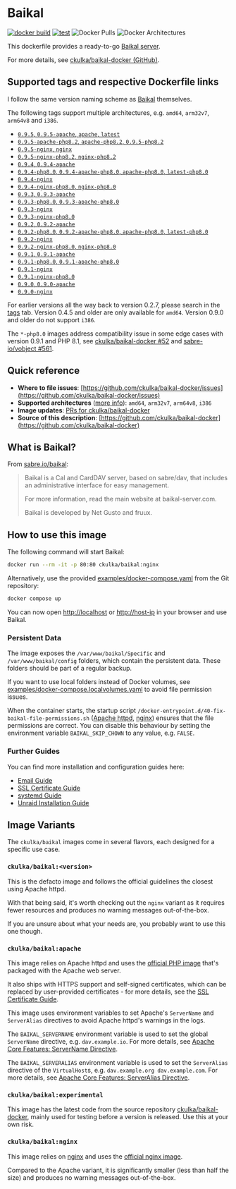 # Baikal

[![docker build](https://github.com/ckulka/baikal-docker/actions/workflows/docker-build.yml/badge.svg)](https://github.com/ckulka/baikal-docker/actions/workflows/docker-build.yml) [![test](https://github.com/ckulka/baikal-docker/actions/workflows/docker-test.yml/badge.svg)](https://github.com/ckulka/baikal-docker/actions/workflows/docker-test.yml) ![Docker Pulls](https://img.shields.io/docker/pulls/ckulka/baikal) ![Docker Architectures](https://img.shields.io/badge/arch-amd64%20%7C%20arm32v7%20%7C%20arm64v8%20%7C%20i386-informational)

This dockerfile provides a ready-to-go [Baikal server](http://sabre.io/baikal/).

For more details, see [ckulka/baikal-docker (GitHub)](https://github.com/ckulka/baikal-docker).

## Supported tags and respective Dockerfile links

I follow the same version naming scheme as [Baikal](http://sabre.io/baikal/) themselves.

The following tags support multiple architectures, e.g. `amd64`, `arm32v7`, `arm64v8` and `i386`.

- [`0.9.5`, `0.9.5-apache`, `apache`, `latest`](https://github.com/ckulka/baikal-docker/blob/0.9.5/apache.dockerfile)
- [`0.9.5-apache-php8.2`, `apache-php8.2`, `0.9.5-php8.2`](https://github.com/ckulka/baikal-docker/blob/0.9.5+msmtp/apache-php8.2.dockerfile)
- [`0.9.5-nginx`, `nginx`](https://github.com/ckulka/baikal-docker/blob/0.9.5/nginx.dockerfile)
- [`0.9.5-nginx-php8.2`, `nginx-php8.2`](https://github.com/ckulka/baikal-docker/blob/0.9.5/nginx-php8.2.dockerfile)
- [`0.9.4`, `0.9.4-apache`](https://github.com/ckulka/baikal-docker/blob/0.9.4+msmtpfix/apache.dockerfile)
- [`0.9.4-php8.0`, `0.9.4-apache-php8.0`, `apache-php8.0`, `latest-php8.0`](https://github.com/ckulka/baikal-docker/blob/0.9.4+msmtpfix/apache-php8.0.dockerfile)
- [`0.9.4-nginx`](https://github.com/ckulka/baikal-docker/blob/0.9.4+msmtpfix/nginx.dockerfile)
- [`0.9.4-nginx-php8.0`, `nginx-php8.0`](https://github.com/ckulka/baikal-docker/blob/0.9.4+msmtpfix/nginx-php8.0.dockerfile)
- [`0.9.3`, `0.9.3-apache`](https://github.com/ckulka/baikal-docker/blob/0.9.3+msmtp/apache.dockerfile)
- [`0.9.3-php8.0`, `0.9.3-apache-php8.0`](https://github.com/ckulka/baikal-docker/blob/0.9.3+msmtp/apache-php8.0.dockerfile)
- [`0.9.3-nginx`](https://github.com/ckulka/baikal-docker/blob/0.9.3+msmtp/nginx.dockerfile)
- [`0.9.3-nginx-php8.0`](https://github.com/ckulka/baikal-docker/blob/0.9.3+msmtp/nginx-php8.0.dockerfile)
- [`0.9.2`, `0.9.2-apache`](https://github.com/ckulka/baikal-docker/blob/0.9.2/apache.dockerfile)
- [`0.9.2-php8.0`, `0.9.2-apache-php8.0`, `apache-php8.0`, `latest-php8.0`](https://github.com/ckulka/baikal-docker/blob/0.9.2/apache-php8.0.dockerfile)
- [`0.9.2-nginx`](https://github.com/ckulka/baikal-docker/blob/0.9.2/nginx.dockerfile)
- [`0.9.2-nginx-php8.0`, `nginx-php8.0`](https://github.com/ckulka/baikal-docker/blob/0.9.2/nginx-php8.0.dockerfile)
- [`0.9.1`, `0.9.1-apache`](https://github.com/ckulka/baikal-docker/blob/0.9.1/apache.dockerfile)
- [`0.9.1-php8.0`, `0.9.1-apache-php8.0`](https://github.com/ckulka/baikal-docker/blob/0.9.1/apache-php8.0.dockerfile)
- [`0.9.1-nginx`](https://github.com/ckulka/baikal-docker/blob/0.9.1/nginx.dockerfile)
- [`0.9.1-nginx-php8.0`](https://github.com/ckulka/baikal-docker/blob/0.9.1/nginx-php8.0.dockerfile)
- [`0.9.0`, `0.9.0-apache`](https://github.com/ckulka/baikal-docker/blob/0.9.0/apache.dockerfile)
- [`0.9.0-nginx`](https://github.com/ckulka/baikal-docker/blob/0.9.0/nginx.dockerfile)

For earlier versions all the way back to version 0.2.7, please search in the [tags](https://hub.docker.com/r/ckulka/baikal/tags) tab. Version 0.4.5 and older are only available for `amd64`. Version 0.9.0 and older do not support `i386`.

The `*-php8.0` images address compatibility issue in some edge cases with version 0.9.1 and PHP 8.1, see [ckulka/baikal-docker #52](https://github.com/ckulka/baikal-docker/issues/52) and [sabre-io/vobject #561](https://github.com/sabre-io/vobject/pull/561).

## Quick reference

- **Where to file issues**:
  [https://github.com/ckulka/baikal-docker/issues](https://github.com/ckulka/baikal-docker/issues)
- **Supported architectures** ([more info](https://github.com/docker-library/official-images#architectures-other-than-amd64)):
  `amd64`, `arm32v7`, `arm64v8`, `i386`
- **Image updates**:
  [PRs for ckulka/baikal-docker](https://github.com/ckulka/baikal-docker/pulls)
- **Source of this description**:
  [https://github.com/ckulka/baikal-docker](https://github.com/ckulka/baikal-docker)

## What is Baikal?

From [sabre.io/baikal](http://sabre.io/baikal/):

> Baikal is a Cal and CardDAV server, based on sabre/dav, that includes an administrative interface for easy management.
>
> For more information, read the main website at baikal-server.com.
>
> Baikal is developed by Net Gusto and fruux.

## How to use this image

The following command will start Baikal:

```bash
docker run --rm -it -p 80:80 ckulka/baikal:nginx
```

Alternatively, use the provided [examples/docker-compose.yaml](https://github.com/ckulka/baikal-docker/blob/master/examples/docker-compose.yaml) from the Git repository:

```bash
docker compose up
```

You can now open [http://localhost](http://localhost) or [http://host-ip](http://host-ip) in your browser and use Baikal.

### Persistent Data

The image exposes the `/var/www/baikal/Specific` and `/var/www/baikal/config` folders, which contain the persistent data. These folders should be part of a regular backup.

If you want to use local folders instead of Docker volumes, see [examples/docker-compose.localvolumes.yaml](https://github.com/ckulka/baikal-docker/blob/master/examples/docker-compose.localvolumes.yaml) to avoid file permission issues.

When the container starts, the startup script `/docker-entrypoint.d/40-fix-baikal-file-permissions.sh` ([Apache httpd](https://github.com/ckulka/baikal-docker/blob/master/files/docker-entrypoint.d/httpd/40-fix-baikal-file-permissions.sh), [nginx](https://github.com/ckulka/baikal-docker/blob/master/files/docker-entrypoint.d/nginx/40-fix-baikal-file-permissions.sh)) ensures that the file permissions are correct. You can disable this behaviour by setting the environment variable `BAIKAL_SKIP_CHOWN` to any value, e.g. `FALSE`.

### Further Guides

You can find more installation and configuration guides here:

- [Email Guide](https://github.com/ckulka/baikal-docker/blob/master/docs/email-guide.md)
- [SSL Certificate Guide](https://github.com/ckulka/baikal-docker/blob/master/docs/ssl-certificates-guide.md)
- [systemd Guide](https://github.com/ckulka/baikal-docker/blob/master/docs/systemd-guide.md)
- [Unraid Installation Guide](https://github.com/ckulka/baikal-docker/blob/master/docs/unraid-installation-guide.md)

## Image Variants

The `ckulka/baikal` images come in several flavors, each designed for a specific use case.

### `ckulka/baikal:<version>`

This is the defacto image and follows the official guidelines the closest using Apache httpd.

With that being said, it's worth checking out the `nginx` variant as it requires fewer resources and produces no warning messages out-of-the-box.

If you are unsure about what your needs are, you probably want to use this one though.

### `ckulka/baikal:apache`

This image relies on Apache httpd and uses the [official PHP image](https://hub.docker.com/_/php/) that's packaged with the Apache web server.

It also ships with HTTPS support and self-signed certificates, which can be replaced by user-provided certificates - for more details, see the [SSL Certificate Guide](https://github.com/ckulka/baikal-docker/blob/master/docs/ssl-certificates-guide.md).

This image uses environment variables to set Apache's `ServerName` and `ServerAlias` directives to avoid Apache httpd's warnings in the logs.

The `BAIKAL_SERVERNAME` environment variable is used to set the global `ServerName` directive, e.g. `dav.example.io`. For more details, see [Apache Core Features: ServerName Directive](https://httpd.apache.org/docs/2.4/mod/core.html#servername).

The `BAIKAL_SERVERALIAS` environment variable is used to set the `ServerAlias` directive of the `VirtualHost`s, e.g. `dav.example.org dav.example.com`. For more details, see [Apache Core Features: ServerAlias Directive](https://httpd.apache.org/docs/2.4/mod/core.html#serveralias).

### `ckulka/baikal:experimental`

This image has the latest code from the source repository [ckulka/baikal-docker](https://github.com/ckulka/baikal-docker), mainly used for testing before a version is released. Use this at your own risk.

### `ckulka/baikal:nginx`

This image relies on [nginx](https://www.nginx.com/) and uses the [official nginx image](https://hub.docker.com/_/nginx/).

Compared to the Apache variant, it is significantly smaller (less than half the size) and produces no warning messages out-of-the-box.

